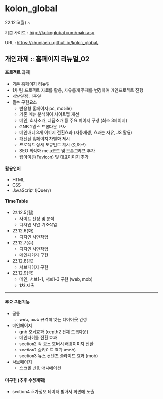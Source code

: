 # kolon_global

22.12.5(월) ~

기존 사이트 : http://kolonglobal.com/main.asp

URL : https://chunjaeilu.github.io/kolon_global/

## 개인과제 :: 홈페이지 리뉴얼\_02

#### 프로젝트 과제

- 기존 홈페이지 리뉴얼
- 1차 팀 프로젝트 자료를 활용, 자유롭게 주제를 변경하여 개인프로젝트 진행
- 개발일정 : 1주일
- 필수 구현요소
  - 반응형 홈페이지(pc, mobile)
  - 기존 메뉴 분석하여 사이트맵 개선
  - 메인, 회사소개, 제품소개 등 주요 페이지 구성 (최소 3페이지)
  - GNB 2뎁스 드롭다운 묘사
  - 메인배너 3개 이미지 전환효과 (자동재생, 효과는 자유, JS 활용)
  - 개선된 홈페이지 차별화 제시
  - 프로젝트 상세 도큐먼트 개시 (깃허브)
  - SEO 최적화 meta코드 및 오픈그래프 추가
  - 웹아이콘(Favicon) 및 대표이미지 추가

#### 활용언어

- HTML
- CSS
- JavaScript (jQuery)

#### Time Table

- 22.12.5(월)
  - 사이트 선정 및 분석
  - 디자인 시안 기초작업
- 22.12.6(화)
  - 디자인 시안작업
- 22.12.7(수)
  - 디자인 시안작업
  - 메인페이지 구현
- 22.12.8(목)
  - 서브페이지 구현
- 22.12.9(금)
  - 메인, 서브1-1, 서브1-3 구현 (web, mob)
  - 1차 제출

---

#### 주요 구현기능

- 공통
  - web, mob 규격에 맞는 레이아웃 변경
- 메인페이지
  - gnb 호버효과 (depth2 전체 드롭다운)
  - 메인타이틀 전환 효과
  - section2 각 요소 호버시 배경이미지 전환
  - section2 슬라이드 효과 (mob)
  - section3 뉴스 컨텐츠 슬라이드 효과 (mob)
- 서브페이지
  - 스크롤 반응 애니메이션

#### 미구현 (추후 수정계획)

- section4 주가정보 데이터 받아서 화면에 노출

